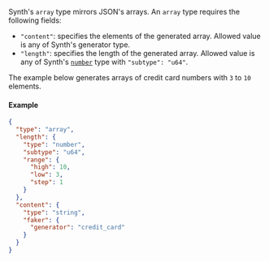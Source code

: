 Synth's `array` type mirrors JSON's arrays. An `array` type requires the following fields:

- `"content"`: specifies the elements of the generated array. Allowed value is any of Synth's generator type.
- `"length"`: specifies the length of the generated array. Allowed value is any of
  Synth's [`number`](number) type with `"subtype": "u64"`.

The example below generates arrays of credit card numbers with `3` to `10` elements.

#### Example

```json synth
{
  "type": "array",
  "length": {
    "type": "number",
    "subtype": "u64",
    "range": {
      "high": 10,
      "low": 3,
      "step": 1
    }
  },
  "content": {
    "type": "string",
    "faker": {
      "generator": "credit_card"
    }
  }
}
```
